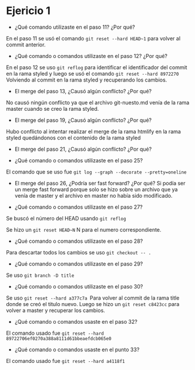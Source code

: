 # Ejericio 1

- ¿Qué comando utilizaste en el paso 11? ¿Por qué?

En el paso 11 se usó el comando `git reset --hard HEAD~1` para volver al commit anterior.
 
- ¿Qué comando o comandos utilizaste en el paso 12? ¿Por qué?

En el paso 12 se uso `git reflog` para identificar el identificador del commit en la rama styled y luego se usó el comando
`git reset --hard 8972270` Volviendo al commit en la rama styled y recuperando los cambios.

- El merge del paso 13, ¿Causó algún conflicto? ¿Por qué?

No causó ningún conflicto ya que el archivo git-nuesto.md venía de la rama master cuando se creo la rama styled.

- El merge del paso 19, ¿Causó algún conflicto? ¿Por qué?

Hubo conflicto al intentar realizar el merge de la rama htmlify en la rama styled  quedándonos con el contenido de la rama styled

- El merge del paso 21, ¿Causó algún conflicto? ¿Por qué? 



- ¿Qué comando o comandos utilizaste en el paso 25? 

El comando que se uso fue `git log --graph --decorate --pretty=oneline`

- El merge del paso 26, ¿Podría ser fast forward? ¿Por qué? 
Si podía ser un merge fast forward porque solo se hizo sobre un archivo 
que ya venía de master y el archivo en master no había sido modificado.

- ¿Qué comando o comandos utilizaste en el paso 27?

Se buscó el número del HEAD usando `git reflog` 

Se hizo un `git reset HEAD~N` N para el numero correspondiente.

- ¿Qué comando o comandos utilizaste en el paso 28?

Para descartar todos los cambios se uso `git checkout -- . `

- ¿Qué comando o comandos utilizaste en el paso 29?

Se uso `git branch -D title`

- ¿Qué comando o comandos utilizaste en el paso 30?

Se uso `git reset --hard a377c7a `Para volver al commit de la rama title donde se creó el titulo nuevo.
Luego se hizo un `git reset c8423cc` para volver a master y recuperar los cambios. 

- ¿Qué comando o comandos usaste en el paso 32?

El comando usado fue `git reset --hard 89722706ef0270a388a8111d61bbeaefdcb065e0`

- ¿Qué comando o comandos usaste en el punto 33?

El comando usado fue `git reset --hard a4118f1`
